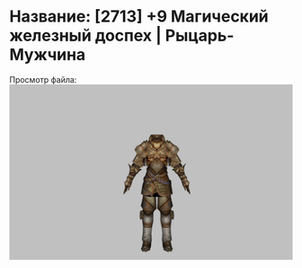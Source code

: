 # Название: [2713] +9 Магический железный доспех | Рыцарь-Мужчина

Просмотр файла:
![p000004.png](p000004.png)